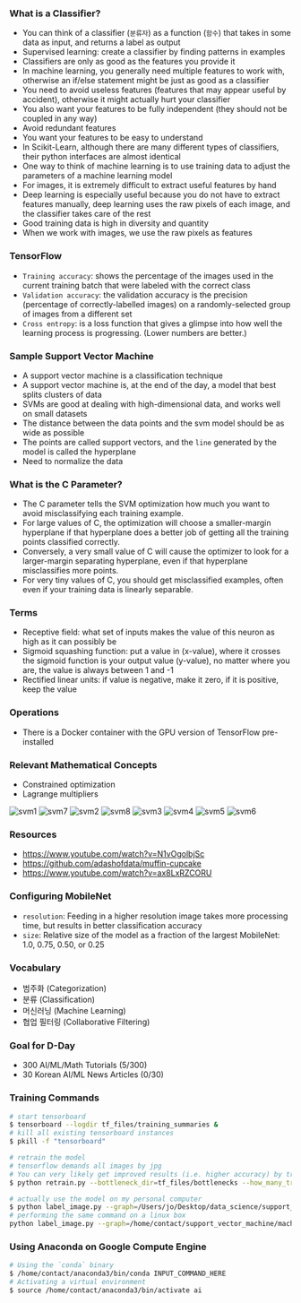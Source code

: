 ### What is a Classifier?

* You can think of a classifier (`분류자`) as a function (`함수`) that takes in some data as input, and returns a label as output
* Supervised learning: create a classifier by finding patterns in examples
* Classifiers are only as good as the features you provide it
* In machine learning, you generally need multiple features to work with, otherwise an if/else statement might be just as good as a classifier
* You need to avoid useless features (features that may appear useful by accident), otherwise it might actually hurt your classifier
* You also want your features to be fully independent (they should not be coupled in any way)
* Avoid redundant features
* You want your features to be easy to understand
* In Scikit-Learn, although there are many different types of classifiers, their python interfaces are almost identical
* One way to think of machine learning is to use training data to adjust the parameters of a machine learning model
* For images, it is extremely difficult to extract useful features by hand
* Deep learning is especially useful because you do not have to extract features manually, deep learning uses the raw pixels of each image, and the classifier takes care of the rest
* Good training data is high in diversity and quantity
* When we work with images, we use the raw pixels as features

### TensorFlow

* `Training accuracy`: shows the percentage of the images used in the current training batch that were labeled with the correct class
* `Validation accuracy`: the validation accuracy is the precision (percentage of correctly-labelled images) on a randomly-selected group of images from a different set
* `Cross entropy`: is a loss function that gives a glimpse into how well the learning process is progressing. (Lower numbers are better.)

### Sample Support Vector Machine

* A support vector machine is a classification technique
* A support vector machine is, at the end of the day, a model that best splits clusters of data
* SVMs are good at dealing with high-dimensional data, and works well on small datasets
* The distance between the data points and the svm model should be as wide as possible
* The points are called support vectors, and the `line` generated by the model is called the hyperplane
* Need to normalize the data

### What is the C Parameter?

* The C parameter tells the SVM optimization how much you want to avoid misclassifying each training example.
* For large values of C, the optimization will choose a smaller-margin hyperplane if that hyperplane does a better job of getting all the training points classified correctly.
* Conversely, a very small value of C will cause the optimizer to look for a larger-margin separating hyperplane, even if that hyperplane misclassifies more points.
* For very tiny values of C, you should get misclassified examples, often even if your training data is linearly separable.

### Terms

* Receptive field: what set of inputs makes the value of this neuron as high as it can possibly be
* Sigmoid squashing function: put a value in (x-value), where it crosses the sigmoid function is your output value (y-value), no matter where you are, the value is always between 1 and -1
* Rectified linear units: if value is negative, make it zero, if it is positive, keep the value

### Operations

* There is a Docker container with the GPU version of TensorFlow pre-installed

### Relevant Mathematical Concepts

* Constrained optimization
* Lagrange multipliers

![svm1](images/svm1.png)
![svm7](images/svm7.png)
![svm2](images/svm2.png)
![svm8](images/svm8.png)
![svm3](images/svm3.png)
![svm4](images/svm4.png)
![svm5](images/svm5.png)
![svm6](images/svm6.png)

### Resources

* https://www.youtube.com/watch?v=N1vOgolbjSc
* https://github.com/adashofdata/muffin-cupcake
* https://www.youtube.com/watch?v=ax8LxRZCORU

### Configuring MobileNet

* `resolution`: Feeding in a higher resolution image takes more processing time, but results in better classification accuracy
* `size`: Relative size of the model as a fraction of the largest MobileNet: 1.0, 0.75, 0.50, or 0.25

### Vocabulary

* 범주화 (Categorization)
* 분류 (Classification)
* 머신러닝 (Machine Learning)
* 협업 필터링 (Collaborative Filtering)

### Goal for D-Day

* 300 AI/ML/Math Tutorials (5/300)
* 30 Korean AI/ML News Articles (0/30)

### Training Commands

```bash
# start tensorboard
$ tensorboard --logdir tf_files/training_summaries &
# kill all existing tensorboard instances
$ pkill -f "tensorboard"
```

```bash
# retrain the model
# tensorflow demands all images by jpg
# You can very likely get improved results (i.e. higher accuracy) by training for longer (how_many_training_steps)
$ python retrain.py --bottleneck_dir=tf_files/bottlenecks --how_many_training_steps=4000 --model_dir=tf_files/models/ --summaries_dir=tf_files/training_summaries/"${ARCHITECTURE}" --output_graph=tf_files/retrained_graph.pb --output_labels=tf_files/retrained_labels.txt --architecture="${ARCHITECTURE}" --image_dir=tf_files/flower_photos
```

```bash
# actually use the model on my personal computer
$ python label_image.py --graph=/Users/jo/Desktop/data_science/support_vector_machine/machine_learning_recipes/tf_files/retrained_graph.pb --labels=/Users/jo/Desktop/data_science/support_vector_machine/machine_learning_recipes/tf_files/retrained_labels.txt --input_layer=Placeholder --output_layer=final_result --image=/Users/jo/Desktop/data_science/support_vector_machine/machine_learning_recipes/test_data/test.jpg
# performing the same command on a linux box
python label_image.py --graph=/home/contact/support_vector_machine/machine_learning_recipes/tf_files/retrained_graph.pb --labels=/home/contact/support_vector_machine/machine_learning_recipes/tf_files/retrained_labels.txt --input_layer=Placeholder --output_layer=final_result --image=/home/contact/support_vector_machine/machine_learning_recipes/test_data/test.jpg
```

### Using Anaconda on Google Compute Engine

```bash
# Using the `conda` binary
$ /home/contact/anaconda3/bin/conda INPUT_COMMAND_HERE
# Activating a virtual environment
$ source /home/contact/anaconda3/bin/activate ai
```

